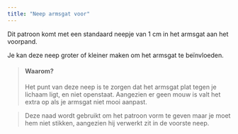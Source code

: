 ```yaml
---
title: "Neep armsgat voor"
---
```


Dit patroon komt met een standaard neepje van 1 cm in het armsgat aan het voorpand.

Je kan deze neep groter of kleiner maken om het armsgat te beïnvloeden.

> #### Waarom?
> 
> Het punt van deze neep is te zorgen dat het armsgat plat tegen je lichaam ligt, en niet openstaat. Aangezien er geen mouw is valt het extra op als je armsgat niet mooi aanpast.

> Deze naad wordt gebruikt om het patroon vorm te geven maar je moet hem niet stikken, aangezien hij verwerkt zit in de voorste neep.




